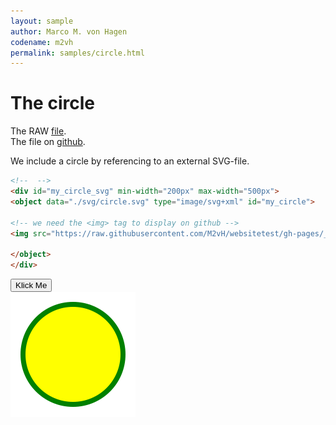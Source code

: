```yaml
---
layout: sample
author: Marco M. von Hagen
codename: m2vh
permalink: samples/circle.html
---
```


# The circle

The RAW [file](https://raw.githubusercontent.com/M2vH/websitetest/gh-pages/_samples/svg/circle.svg).  
The file on [github](https://github.com/M2vH/websitetest/blob/gh-pages/_samples/svg/circle.svg).

We include a circle by referencing to an external SVG-file.

```html
<!--  -->
<div id="my_circle_svg" min-width="200px" max-width="500px">
<object data="./svg/circle.svg" type="image/svg+xml" id="my_circle">

<!-- we need the <img> tag to display on github -->
<img src="https://raw.githubusercontent.com/M2vH/websitetest/gh-pages/_samples/svg/circle.svg?sanitize=true">

</object>
</div>

```
<div id="my_button">
<button name="circle_button" onclick="myCircleFunction()">Klick Me</button>
</div>



<div id="my_circle" min-width="200px" max-width="500px">
<object data="./svg/circle.svg" type="image/svg+xml" id="my_circle_svg">

<!-- we need the <img> tag to display on github -->
<img src="https://raw.githubusercontent.com/M2vH/websitetest/gh-pages/_samples/svg/circle.svg?sanitize=true">

</object>
</div>


<div id="my_circle_script">
<script src="https://gist.github.com/M2vH/49ed98ba53d3c05a3b51ddbb24e6a6b5.js"></script>
</div>

